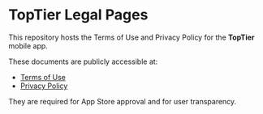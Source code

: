 # TopTier Legal Pages

This repository hosts the Terms of Use and Privacy Policy for the **TopTier** mobile app.

These documents are publicly accessible at:

- [Terms of Use](https://OfficialRoyalFrog.github.io/toptier-legal/terms.html)
- [Privacy Policy](https://OfficialRoyalFrog.github.io/toptier-legal/privacy.html)

They are required for App Store approval and for user transparency.

